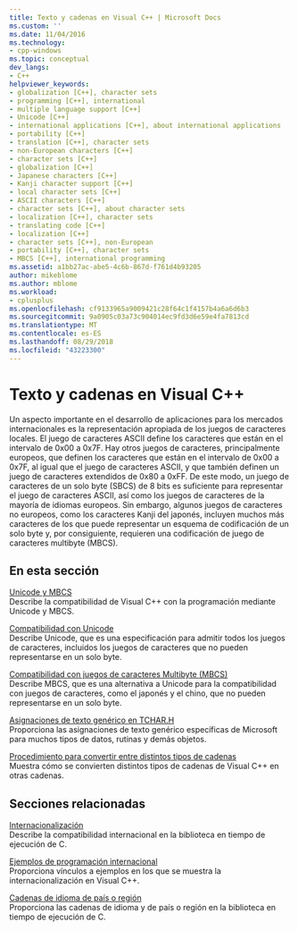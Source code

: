 ```yaml
---
title: Texto y cadenas en Visual C++ | Microsoft Docs
ms.custom: ''
ms.date: 11/04/2016
ms.technology:
- cpp-windows
ms.topic: conceptual
dev_langs:
- C++
helpviewer_keywords:
- globalization [C++], character sets
- programming [C++], international
- multiple language support [C++]
- Unicode [C++]
- international applications [C++], about international applications
- portability [C++]
- translation [C++], character sets
- non-European characters [C++]
- character sets [C++]
- globalization [C++]
- Japanese characters [C++]
- Kanji character support [C++]
- local character sets [C++]
- ASCII characters [C++]
- character sets [C++], about character sets
- localization [C++], character sets
- translating code [C++]
- localization [C++]
- character sets [C++], non-European
- portability [C++], character sets
- MBCS [C++], international programming
ms.assetid: a1bb27ac-abe5-4c6b-867d-f761d4b93205
author: mikeblome
ms.author: mblome
ms.workload:
- cplusplus
ms.openlocfilehash: cf9133965a9009421c28f64c1f4157b4a6a6d6b3
ms.sourcegitcommit: 9a0905c03a73c904014ec9fd3d6e59e4fa7813cd
ms.translationtype: MT
ms.contentlocale: es-ES
ms.lasthandoff: 08/29/2018
ms.locfileid: "43223300"
---
```

# <a name="text-and-strings-in-visual-c"></a>Texto y cadenas en Visual C++
Un aspecto importante en el desarrollo de aplicaciones para los mercados internacionales es la representación apropiada de los juegos de caracteres locales. El juego de caracteres ASCII define los caracteres que están en el intervalo de 0x00 a 0x7F. Hay otros juegos de caracteres, principalmente europeos, que definen los caracteres que están en el intervalo de 0x00 a 0x7F, al igual que el juego de caracteres ASCII, y que también definen un juego de caracteres extendidos de 0x80 a 0xFF. De este modo, un juego de caracteres de un solo byte (SBCS) de 8 bits es suficiente para representar el juego de caracteres ASCII, así como los juegos de caracteres de la mayoría de idiomas europeos. Sin embargo, algunos juegos de caracteres no europeos, como los caracteres Kanji del japonés, incluyen muchos más caracteres de los que puede representar un esquema de codificación de un solo byte y, por consiguiente, requieren una codificación de juego de caracteres multibyte (MBCS).  
  
## <a name="in-this-section"></a>En esta sección  
 [Unicode y MBCS](../text/unicode-and-mbcs.md)  
 Describe la compatibilidad de Visual C++ con la programación mediante Unicode y MBCS.  
  
 [Compatibilidad con Unicode](../text/support-for-unicode.md)  
 Describe Unicode, que es una especificación para admitir todos los juegos de caracteres, incluidos los juegos de caracteres que no pueden representarse en un solo byte.  
  
 [Compatibilidad con juegos de caracteres Multibyte (MBCS)](../text/support-for-multibyte-character-sets-mbcss.md)  
 Describe MBCS, que es una alternativa a Unicode para la compatibilidad con juegos de caracteres, como el japonés y el chino, que no pueden representarse en un solo byte.  
  
 [Asignaciones de texto genérico en TCHAR.H](../text/generic-text-mappings-in-tchar-h.md)  
 Proporciona las asignaciones de texto genérico específicas de Microsoft para muchos tipos de datos, rutinas y demás objetos.  
  
 [Procedimiento para convertir entre distintos tipos de cadenas](../text/how-to-convert-between-various-string-types.md)  
 Muestra cómo se convierten distintos tipos de cadenas de Visual C++ en otras cadenas.  
  
## <a name="related-sections"></a>Secciones relacionadas  
 [Internacionalización](../c-runtime-library/internationalization.md)  
 Describe la compatibilidad internacional en la biblioteca en tiempo de ejecución de C.  
  
 [Ejemplos de programación internacional](https://msdn.microsoft.com/aa8d390c-cf4c-4dd8-9dea-74d81f93f2f8)  
 Proporciona vínculos a ejemplos en los que se muestra la internacionalización en Visual C++.  
  
 [Cadenas de idioma de país o región](../c-runtime-library/locale-names-languages-and-country-region-strings.md)  
 Proporciona las cadenas de idioma y de país o región en la biblioteca en tiempo de ejecución de C.